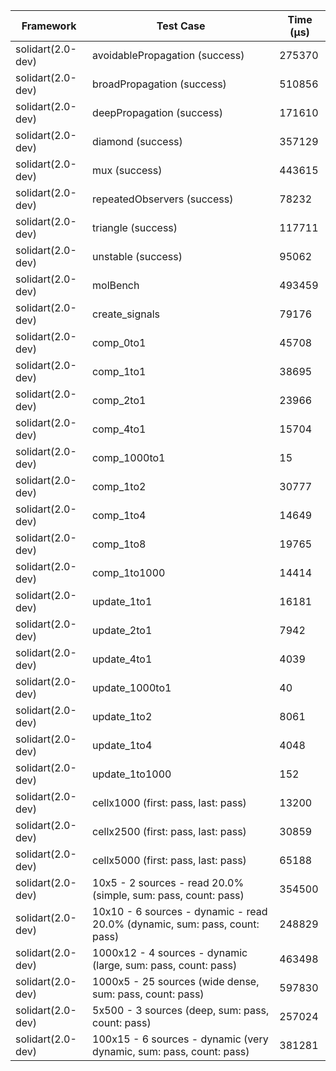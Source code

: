 | Framework | Test Case | Time (μs) |
| --- | --- | --- |
| solidart(2.0-dev) | avoidablePropagation (success) | 275370 |
| solidart(2.0-dev) | broadPropagation (success) | 510856 |
| solidart(2.0-dev) | deepPropagation (success) | 171610 |
| solidart(2.0-dev) | diamond (success) | 357129 |
| solidart(2.0-dev) | mux (success) | 443615 |
| solidart(2.0-dev) | repeatedObservers (success) | 78232 |
| solidart(2.0-dev) | triangle (success) | 117711 |
| solidart(2.0-dev) | unstable (success) | 95062 |
| solidart(2.0-dev) | molBench | 493459 |
| solidart(2.0-dev) | create_signals | 79176 |
| solidart(2.0-dev) | comp_0to1 | 45708 |
| solidart(2.0-dev) | comp_1to1 | 38695 |
| solidart(2.0-dev) | comp_2to1 | 23966 |
| solidart(2.0-dev) | comp_4to1 | 15704 |
| solidart(2.0-dev) | comp_1000to1 | 15 |
| solidart(2.0-dev) | comp_1to2 | 30777 |
| solidart(2.0-dev) | comp_1to4 | 14649 |
| solidart(2.0-dev) | comp_1to8 | 19765 |
| solidart(2.0-dev) | comp_1to1000 | 14414 |
| solidart(2.0-dev) | update_1to1 | 16181 |
| solidart(2.0-dev) | update_2to1 | 7942 |
| solidart(2.0-dev) | update_4to1 | 4039 |
| solidart(2.0-dev) | update_1000to1 | 40 |
| solidart(2.0-dev) | update_1to2 | 8061 |
| solidart(2.0-dev) | update_1to4 | 4048 |
| solidart(2.0-dev) | update_1to1000 | 152 |
| solidart(2.0-dev) | cellx1000 (first: pass, last: pass) | 13200 |
| solidart(2.0-dev) | cellx2500 (first: pass, last: pass) | 30859 |
| solidart(2.0-dev) | cellx5000 (first: pass, last: pass) | 65188 |
| solidart(2.0-dev) | 10x5 - 2 sources - read 20.0% (simple, sum: pass, count: pass) | 354500 |
| solidart(2.0-dev) | 10x10 - 6 sources - dynamic - read 20.0% (dynamic, sum: pass, count: pass) | 248829 |
| solidart(2.0-dev) | 1000x12 - 4 sources - dynamic (large, sum: pass, count: pass) | 463498 |
| solidart(2.0-dev) | 1000x5 - 25 sources (wide dense, sum: pass, count: pass) | 597830 |
| solidart(2.0-dev) | 5x500 - 3 sources (deep, sum: pass, count: pass) | 257024 |
| solidart(2.0-dev) | 100x15 - 6 sources - dynamic (very dynamic, sum: pass, count: pass) | 381281 |
